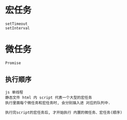 # 宏任务
```
setTimeout
setInterval
```
# 微任务
```
Promise
```
## 执行顺序
```
js 单线程
静态文件 html 内 script 代表一个大型的宏任务
执行里面每个微任务和宏任务时, 会分别插入进 对应的队列中.

执行完script的宏任务后, 才开始执行 内置的微任务、宏任务(顺序)
```
